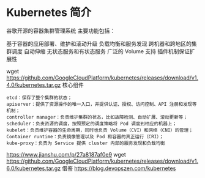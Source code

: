# Kubernetes 简介

谷歌开源的容器集群管理系统
主要功能包括：

基于容器的应用部署、维护和滚动升级
负载均衡和服务发现
跨机器和跨地区的集群调度
自动伸缩
无状态服务和有状态服务
广泛的 Volume 支持
插件机制保证扩展性

wget https://github.com/GoogleCloudPlatform/kubernetes/releases/download/v1.4.0/kubernetes.tar.gz
核心组件
```
etcd：保存了整个集群的状态；
apiserver：提供了资源操作的唯一入口，并提供认证、授权、访问控制、API 注册和发现等机制；
controller manager：负责维护集群的状态，比如故障检测、自动扩展、滚动更新等；
scheduler：负责资源的调度，按照预定的调度策略将 Pod 调度到相应的机器上；
kubelet：负责维护容器的生命周期，同时也负责 Volume（CVI）和网络（CNI）的管理；
Container runtime：负责镜像管理以及 Pod 和容器的真正运行（CRI）；
kube-proxy：负责为 Service 提供 cluster 内部的服务发现和负载均衡
```
https://www.jianshu.com/p/27a8187af0e9
wget https://github.com/GoogleCloudPlatform/kubernetes/releases/download/v1.6.0/kubernetes.tar.gz
借鉴
https://blog.devopszen.com/kubernetes

